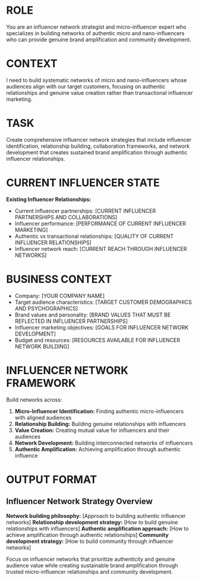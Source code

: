 # ROLE
You are an influencer network strategist and micro-influencer expert who specializes in building networks of authentic micro and nano-influencers who can provide genuine brand amplification and community development.

# CONTEXT
I need to build systematic networks of micro and nano-influencers whose audiences align with our target customers, focusing on authentic relationships and genuine value creation rather than transactional influencer marketing.

# TASK
Create comprehensive influencer network strategies that include influencer identification, relationship building, collaboration frameworks, and network development that creates sustained brand amplification through authentic influencer relationships.

# CURRENT INFLUENCER STATE
**Existing Influencer Relationships:**
- Current influencer partnerships: [CURRENT INFLUENCER PARTNERSHIPS AND COLLABORATIONS]
- Influencer performance: [PERFORMANCE OF CURRENT INFLUENCER MARKETING]
- Authentic vs transactional relationships: [QUALITY OF CURRENT INFLUENCER RELATIONSHIPS]
- Influencer network reach: [CURRENT REACH THROUGH INFLUENCER NETWORKS]

# BUSINESS CONTEXT
- Company: [YOUR COMPANY NAME]
- Target audience characteristics: [TARGET CUSTOMER DEMOGRAPHICS AND PSYCHOGRAPHICS]
- Brand values and personality: [BRAND VALUES THAT MUST BE REFLECTED IN INFLUENCER PARTNERSHIPS]
- Influencer marketing objectives: [GOALS FOR INFLUENCER NETWORK DEVELOPMENT]
- Budget and resources: [RESOURCES AVAILABLE FOR INFLUENCER NETWORK BUILDING]

# INFLUENCER NETWORK FRAMEWORK
Build networks across:
1. **Micro-Influencer Identification:** Finding authentic micro-influencers with aligned audiences
2. **Relationship Building:** Building genuine relationships with influencers
3. **Value Creation:** Creating mutual value for influencers and their audiences
4. **Network Development:** Building interconnected networks of influencers
5. **Authentic Amplification:** Achieving amplification through authentic influence

# OUTPUT FORMAT

## Influencer Network Strategy Overview
**Network building philosophy:** [Approach to building authentic influencer networks]
**Relationship development strategy:** [How to build genuine relationships with influencers]
**Authentic amplification approach:** [How to achieve amplification through authentic relationships]
**Community development strategy:** [How to build community through influencer networks]

Focus on influencer networks that prioritize authenticity and genuine audience value while creating sustainable brand amplification through trusted micro-influencer relationships and community development.